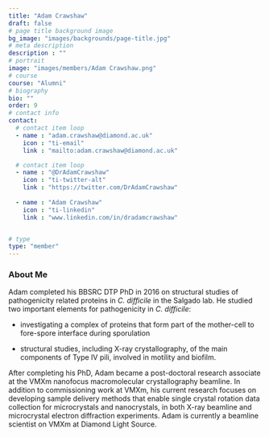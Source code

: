 ```yaml
---
title: "Adam Crawshaw"
draft: false
# page title background image
bg_image: "images/backgrounds/page-title.jpg"
# meta description
description : ""
# portrait
image: "images/members/Adam Crawshaw.png"
# course
course: "Alumni"
# biography
bio: ""
order: 9
# contact info
contact:
  # contact item loop
  - name : "adam.crawshaw@diamond.ac.uk"
    icon : "ti-email"
    link : "mailto:adam.crawshaw@diamond.ac.uk"

  # contact item loop
  - name : "@DrAdamCrawshaw"
    icon : "ti-twitter-alt"
    link : "https://twitter.com/DrAdamCrawshaw"
    
  - name : "Adam Crawshaw"
    icon : "ti-linkedin"
    link : "www.linkedin.com/in/dradamcrawshaw"


# type
type: "member"
---
```


### About Me

Adam completed his BBSRC DTP PhD in 2016 on structural studies of pathogenicity related proteins in *C. difficile* in the Salgado lab. He studied two important elements for pathogenicity in *C. difficile*: 

- investigating a complex of proteins that form part of the mother-cell to fore-spore interface during sporulation

- structural studies, including X-ray crystallography, of the main components of Type IV pili, involved in motility and biofilm.

After completing his PhD, Adam became a post-doctoral research associate at the VMXm nanofocus macromolecular crystallography beamline. In addition to commissioning work at VMXm, his current research focuses on developing sample delivery methods that enable single crystal rotation data collection for microcrystals and nanocrystals, in both X-ray beamline and microcrystal electron diffraction experiments. Adam is currently a beamline scientist on VMXm at Diamond Light Source.
